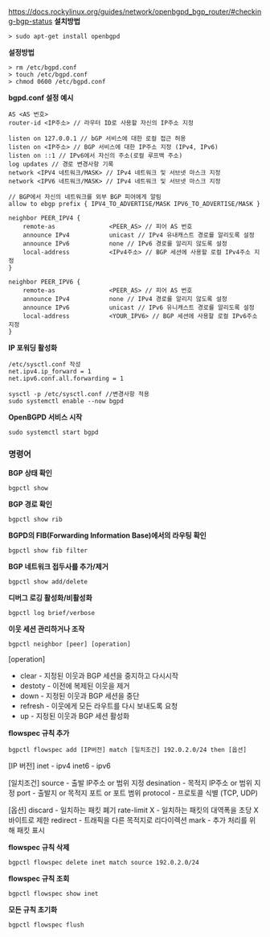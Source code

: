 https://docs.rockylinux.org/guides/network/openbgpd_bgp_router/#checking-bgp-status
**설치방법**
```
> sudo apt-get install openbgpd
```

**설정방법**
```
> rm /etc/bgpd.conf 
> touch /etc/bgpd.conf 
> chmod 0600 /etc/bgpd.conf
```

**bgpd.conf 설정 예시**
```
AS <AS 번호>
router-id <IP주소> // 라우터 ID로 사용할 자신의 IP주소 지정

listen on 127.0.0.1 // bGP 서비스에 대한 로컬 접근 허용
listen on <IP주소> // BGP 서비스에 대한 IP주소 지정 (IPv4, IPv6)
listen on ::1 // IPv6에서 자신의 주소(로컬 루프백 주소)
log updates // 경로 변경사항 기록
network <IPV4 네트워크/MASK> // IPv4 네트워크 및 서브넷 마스크 지정
network <IPV6 네트워크/MASK> // IPv4 네트워크 및 서브넷 마스크 지정

// BGP에서 자신의 네트워크를 외부 BGP 피어에게 알림
allow to ebgp prefix { IPV4_TO_ADVERTISE/MASK IPV6_TO_ADVERTISE/MASK }

neighbor PEER_IPV4 {
    remote-as               <PEER_AS> // 피어 AS 번호
    announce IPv4           unicast // IPv4 유내캐스트 경로를 알리도록 설정
    announce IPv6           none // IPv6 경로를 알리지 않도록 설정
    local-address           <IPv4주소> // BGP 세션에 사용할 로컬 IPv4주소 지정
}

neighbor PEER_IPV6 {
    remote-as               <PEER_AS> // 피어 AS 번호
    announce IPv4           none // IPv4 경로를 알리지 않도록 설정
    announce IPv6           unicast // IPv6 유니캐스트 경로를 알리도록 설정
    local-address           <YOUR_IPV6> // BGP 세션에 사용할 로컬 IPv6주소 지정
}
```

**IP 포워딩 활성화**
```
/etc/sysctl.conf 작성
net.ipv4.ip_forward = 1
net.ipv6.conf.all.forwarding = 1

sysctl -p /etc/sysctl.conf //변경사항 적용
sudo systemctl enable --now bgpd
```

**OpenBGPD 서비스 시작**
```
sudo systemctl start bgpd
```

### 명령어

**BGP 상태 확인**
```
bgpctl show
```

**BGP 경로 확인**
```
bgpctl show rib
```

**BGPD의 FIB(Forwarding Information Base)에서의 라우팅 확인**
```
bgpctl show fib filter
```

**BGP 네트워크 접두사를 추가/제거**
```
bgpctl show add/delete
```

**디버그 로깅 활성화/비활성화**
```
bgpctl log brief/verbose
```

**이웃 세션 관리하거나 조작**
```
bgpctl neighbor [peer] [operation]
```
[operation]
- clear - 지정된 이웃과 BGP 세션을 중지하고 다시시작
- destoty - 이전에 복제된 이웃을 제거
- down - 지정된 이웃과 BGP 세션을 중단
- refresh - 이웃에게 모든 라우트를 다시 보내도록 요청
- up - 지정된 이웃과 BGP 세션 활성화

**flowspec 규칙 추가**
```
bgpctl flowspec add [IP버전] match [일치조건] 192.0.2.0/24 then [옵션]

```
[IP 버전]
inet - ipv4
inet6 - ipv6

[일치조건]
source - 출발 IP주소 or 범위 지정
desination - 목적지 IP주소 or 범위 지정
port - 출발지 or 목적지 포트 or 포트 범위
protocol - 프로토콜 식별 (TCP, UDP)

[옵션]
discard - 일치하는 패킷 폐기
rate-limit X - 일치하는 패킷의 대역폭을 초당 X바이트로 제한
redirect - 트래픽을 다른 목적지로 리다이렉션
mark - 추가 처리를 위해 패킷 표시

**flowspec 규칙 삭제**
```
bgpctl flowspec delete inet match source 192.0.2.0/24
```

**flowspec 규칙 조회**
```
bgpctl flowspec show inet
```

**모든 규칙 초기화**
```
bgpctl flowspec flush
```
